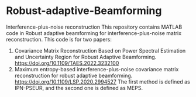 # Robust-adaptive-Beamforming
Interference-plus-noise reconstruction
This repository contains MATLAB code in Robust adaptive beamforming for interference-plus-noise matrix reconstruction. This code is for two papers: 
1) Covariance Matrix Reconstruction Based on Power Spectral Estimation and Uncertainty Region for Robust Adaptive Beamforming. https://doi.org/10.1109/TAES.2022.3232100
2) Maximum entropy-based interference-plus-noise covariance matrix reconstruction for robust adaptive beamforming. https://doi.org/10.1109/LSP.2020.2994527
 The first method is defined as IPN-PSEUR, and the second one is defined as MEPS.
